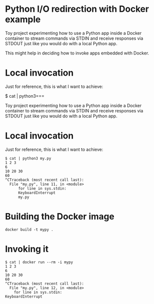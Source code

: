 Python I/O redirection with Docker example
===

Toy project experimenting how to use a Python app inside a Docker container to stream commands via STDIN
and receive responses via STDOUT just like you would do with a local Python app.

This might help in deciding how to invoke apps embedded with Docker.

Local invocation
===

Just for reference, this is what I want to achieve:

$ cat | python3===

Toy project experimenting how to use a Python app inside a Docker container to stream commands via STDIN
and receive responses via STDOUT just like you would do with a local Python app.

Local invocation
===

Just for reference, this is what I want to achieve:

    $ cat | python3 my.py 
    1 2 3
    6
    10 20 30
    60
    ^CTraceback (most recent call last):
      File "my.py", line 11, in <module>
          for line in sys.stdin:
          KeyboardInterrupt
          my.py 

Building the Docker image
===

    docker build -t mypy .

Invoking it
===

    $ cat | docker run --rm -i mypy 
    1 2 3
    6
    10 20 30
    60
    ^CTraceback (most recent call last):
      File "my.py", line 12, in <module>
        for line in sys.stdin:
    KeyboardInterrupt

